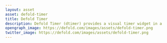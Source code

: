 ```yaml
---
layout: asset
asset: defold-timer
title: Defold Timer
description: Defold Timer (dtimer) provides a visual timer widget in a Defold game engine project.
opengraph_image: https://defold.com/images/assets/defold-timer.png
twitter_image: https://defold.com/images/assets/defold-timer.png
---
```


